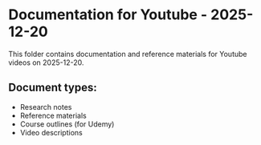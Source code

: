 # Documentation for Youtube - 2025-12-20

This folder contains documentation and reference materials for Youtube videos on 2025-12-20.

## Document types:
- Research notes
- Reference materials
- Course outlines (for Udemy)
- Video descriptions
